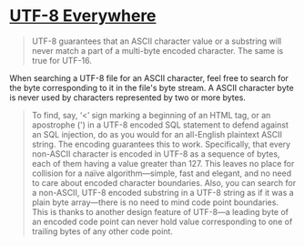 # [UTF-8 Everywhere](https://utf8everywhere.org/)

> UTF-8 guarantees that an ASCII character value or a substring will never match a part of a multi-byte encoded character. The same is true for UTF-16.

When searching a UTF-8 file for an ASCII character, feel free to search for the byte corresponding to it in the file's byte stream. A ASCII character byte is never used by characters represented by two or more bytes.

> To find, say, ‘<’ sign marking a beginning of an HTML tag, or an apostrophe (') in a UTF-8 encoded SQL statement to defend against an SQL injection, do as you would for an all-English plaintext ASCII string. The encoding guarantees this to work. Specifically, that every non-ASCII character is encoded in UTF-8 as a sequence of bytes, each of them having a value greater than 127. This leaves no place for collision for a naïve algorithm—simple, fast and elegant, and no need to care about encoded character boundaries. Also, you can search for a non-ASCII, UTF-8 encoded substring in a UTF-8 string as if it was a plain byte array—there is no need to mind code point boundaries. This is thanks to another design feature of UTF-8—a leading byte of an encoded code point can never hold value corresponding to one of trailing bytes of any other code point.
